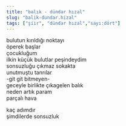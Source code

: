 ```yaml
---
title: "balık - dündar hızal"
slug: "balik-dundar.hizal"
tags: ["şiir", "dündar hızal","sayı:dört"]
---
```

bulutun kırıldığı noktayı\
öperek başlar\
çocukluğum\
ilkin küçük bulutlar peşindeydim\
sonsuzluğu çıkmaz sokakta\
unutmuştu tanrılar\
-git git bitmeyen-\
geceyle birlikte çıkagelen balık\
neden artık param\
parçalı hava

kaç adımdır\
şimdilerde sonsuzluk
